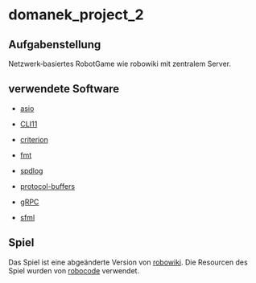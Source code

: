 # domanek_project_2

## Aufgabenstellung

Netzwerk‐basiertes RobotGame wie robowiki mit zentralem Server.

## verwendete Software
* [asio](https://think-async.com/Asio/)
* [CLI11](https://github.com/CLIUtils/CLI11)
* [criterion](https://github.com/p-ranav/criterion)
* [fmt](https://github.com/fmtlib/fmt)
* [spdlog](https://github.com/gabime/spdlog)


* [protocol-buffers](https://developers.google.com/protocol-buffers/)
* [gRPC](http://www.grpc.io/)


* [sfml](https://github.com/SFML/SFML)

## Spiel

Das Spiel ist eine abgeänderte Version von [robowiki](https://robowiki.net/wiki/Main_Page).
Die Resourcen des Spiel wurden von [robocode](https://github.com/robo-code/robocode) verwendet.
